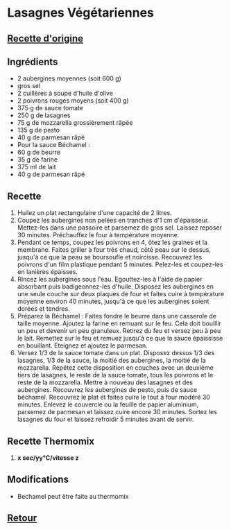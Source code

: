 # Lasagnes Végétariennes
## [Recette d'origine](https://cuisine.journaldesfemmes.fr/recette/312546-lasagnes-vegetariennes)

## Ingrédients

- 2 aubergines moyennes (soit 600 g)
- gros sel
- 2 cuillères à soupe d'huile d'olive
- 2 poivrons rouges moyens (soit 400 g)
- 375 g de sauce tomate
- 250 g de lasagnes
- 75 g de mozzarella grossièrement râpée
- 135 g de pesto
- 40 g de parmesan râpé
- Pour la sauce Béchamel :
- 60 g de beurre
- 35 g de farine
- 375 ml de lait
- 40 g de parmesan râpé

## Recette
1. Huilez un plat rectangulaire d'une capacité de 2 litres.
2. Coupez les aubergines non pelées en tranches d'1 cm d'épaisseur. Mettez-les dans une passoire et parsemez de gros sel. Laissez reposer 30 minutes. Préchauffez le four à température moyenne.
3. Pendant ce temps, coupez les poivrons en 4, ôtez les graines et la membrane. Faites griller à four très chaud, côté peau sur le dessus, jusqu'à ce que la peau se boursoufle et noircisse. Recouvrez les poivrons d'un film plastique pendant 5 minutes. Pelez-les et coupez-les en lanières épaisses.
4. Rincez les aubergines sous l'eau. Egouttez-les à l'aide de papier absorbant puis badigeonnez-les d'huile. Disposez les aubergines en une seule couche sur deux plaques de four et faites cuire à température moyenne environ 40 minutes, jusqu'à ce que les aubergines soient dorées et tendres.
5. Préparez la Béchamel : Faites fondre le beurre dans une casserole de taille moyenne. Ajoutez la farine en remuant sur le feu. Cela doit bouillir un peu et devenir un peu granuleux. Retirez du feu et versez peu à peu le lait. Remettez sur le feu et remuez jusqu'à ce que la sauce épaississe en bouillant. Eteignez et ajoutez le parmesan.
6. Versez 1/3 de la sauce tomate dans un plat. Disposez dessus 1/3 des lasagnes, 1/3 de la sauce, la moitié des aubergines, la moitié de la mozzarella. Répétez cette disposition en couches avec un deuxième tiers de lasagnes, le reste de la sauce tomate, tous les poivrons et le reste de la mozzarella. Mettre à nouveau des lasagnes et des aubergines. Recouvrez les aubergines de pesto, puis de sauce béchamel. Recouvrez le plat et faites cuire le tout à four modéré 30 minutes. Enlevez le couvercle ou la feuille de papier aluminium, parsemez de parmesan et laissez cuire encore 30 minutes. Sortez les lasagnes du four et laissez refroidir 5 minutes avant de servir. 

## Recette Thermomix
1. **x sec/yy°C/vitesse z**

## Modifications
- Bechamel peut être faite au thermomix


## [Retour](./)
